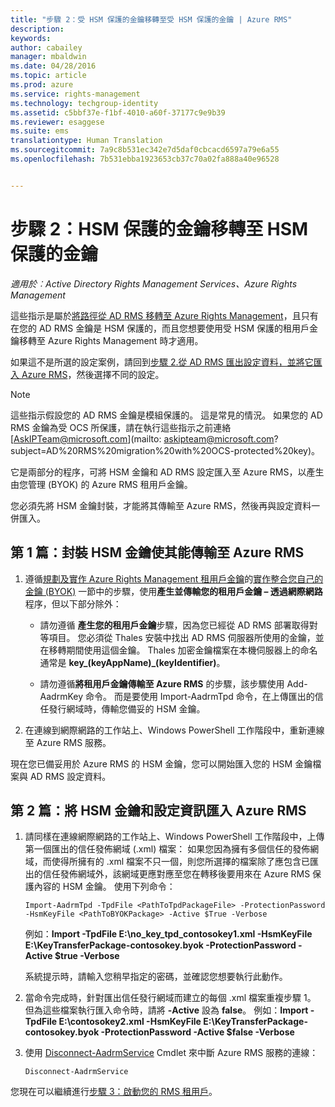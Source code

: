 ```yaml
---
title: "步驟 2：受 HSM 保護的金鑰移轉至受 HSM 保護的金鑰 | Azure RMS"
description: 
keywords: 
author: cabailey
manager: mbaldwin
ms.date: 04/28/2016
ms.topic: article
ms.prod: azure
ms.service: rights-management
ms.technology: techgroup-identity
ms.assetid: c5bbf37e-f1bf-4010-a60f-37177c9e9b39
ms.reviewer: esaggese
ms.suite: ems
translationtype: Human Translation
ms.sourcegitcommit: 7a9c8b531ec342e7d5daf0cbcacd6597a79e6a55
ms.openlocfilehash: 7b531ebba1923653cb37c70a02fa888a40e96528


---
```


# 步驟 2：HSM 保護的金鑰移轉至 HSM 保護的金鑰

*適用於︰Active Directory Rights Management Services、Azure Rights Management*


這些指示是屬於[將路徑從 AD RMS 移轉至 Azure Rights Management](migrate-from-ad-rms-to-azure-rms.md)，且只有在您的 AD RMS 金鑰是 HSM 保護的，而且您想要使用受 HSM 保護的租用戶金鑰移轉至 Azure Rights Management 時才適用。 

如果這不是所選的設定案例，請回到[步驟 2.從 AD RMS 匯出設定資料，並將它匯入 Azure RMS](migrate-from-ad-rms-phase1.md#step-2-export-configuration-data-from-ad-rms-and-import-it-to-azure-rms)，然後選擇不同的設定。

> [!NOTE]
> 這些指示假設您的 AD RMS 金鑰是模組保護的。 這是常見的情況。 如果您的 AD RMS 金鑰為受 OCS 所保護，請在執行這些指示之前連絡 [AskIPTeam@microsoft.com](mailto: askipteam@microsoft.com?subject=AD%20RMS%20migration%20with%20OCS-protected%20key)。

它是兩部分的程序，可將 HSM 金鑰和 AD RMS 設定匯入至 Azure RMS，以產生由您管理 (BYOK) 的 Azure RMS 租用戶金鑰。

您必須先將 HSM 金鑰封裝，才能將其傳輸至 Azure RMS，然後再與設定資料一併匯入。

## 第 1 篇：封裝 HSM 金鑰使其能傳輸至 Azure RMS

1.  遵循[規劃及實作 Azure Rights Management 租用戶金鑰](plan-implement-tenant-key.md)的[實作整合您自己的金鑰 (BYOK)](plan-implement-tenant-key.md#implementing-your-azure-rights-management-tenant-key) 一節中的步驟，使用**產生並傳輸您的租用戶金鑰 – 透過網際網路**程序，但以下部分除外：

    -   請勿遵循 **產生您的租用戶金鑰**步驟，因為您已經從 AD RMS 部署取得對等項目。 您必須從 Thales 安裝中找出 AD RMS 伺服器所使用的金鑰，並在移轉期間使用這個金鑰。 Thales 加密金鑰檔案在本機伺服器上的命名通常是 **key_(keyAppName)_(keyIdentifier)**。

    -   請勿遵循**將租用戶金鑰傳輸至 Azure RMS** 的步驟，該步驟使用 Add-AadrmKey 命令。  而是要使用 Import-AadrmTpd 命令，在上傳匯出的信任發行網域時，傳輸您備妥的 HSM 金鑰。

2.  在連線到網際網路的工作站上、Windows PowerShell 工作階段中，重新連線至 Azure RMS 服務。

現在您已備妥用於 Azure RMS 的 HSM 金鑰，您可以開始匯入您的 HSM 金鑰檔案與 AD RMS 設定資料。

## 第 2 篇：將 HSM 金鑰和設定資訊匯入 Azure RMS

1.  請同樣在連線網際網路的工作站上、Windows PowerShell 工作階段中，上傳第一個匯出的信任發佈網域 (.xml) 檔案： 如果您因為擁有多個信任的發佈網域，而使得所擁有的 .xml 檔案不只一個，則您所選擇的檔案除了應包含已匯出的信任發佈網域外，該網域更應對應至您在轉移後要用來在 Azure RMS 保護內容的 HSM 金鑰。 使用下列命令：

    ```
    Import-AadrmTpd -TpdFile <PathToTpdPackageFile> -ProtectionPassword -HsmKeyFile <PathToBYOKPackage> -Active $True -Verbose
    ```
    例如：**Import -TpdFile E:\no_key_tpd_contosokey1.xml  -HsmKeyFile E:\KeyTransferPackage-contosokey.byok -ProtectionPassword -Active $true -Verbose**

    系統提示時，請輸入您稍早指定的密碼，並確認您想要執行此動作。

2.  當命令完成時，針對匯出信任發行網域而建立的每個 .xml 檔案重複步驟 1。 但為這些檔案執行匯入命令時，請將 **-Active** 設為 **false**。  例如：**Import -TpdFile E:\contosokey2.xml -HsmKeyFile E:\KeyTransferPackage-contosokey.byok -ProtectionPassword -Active $false -Verbose**

3.  使用 [Disconnect-AadrmService](http://msdn.microsoft.com/library/windowsazure/dn629416.aspx) Cmdlet 來中斷 Azure RMS 服務的連線：

    ```
    Disconnect-AadrmService
    ```

您現在可以繼續進行[步驟 3：啟動您的 RMS 租用戶](migrate-from-ad-rms-phase1.md#step-3-activate-your-rms-tenant)。




<!--HONumber=Jul16_HO3-->


